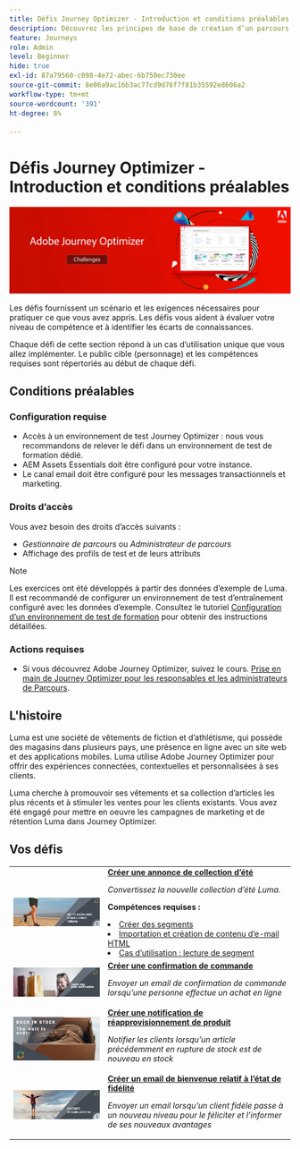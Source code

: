 ```yaml
---
title: Défis Journey Optimizer - Introduction et conditions préalables
description: Découvrez les principes de base de création d’un parcours dans la zone de travail du parcours.
feature: Journeys
role: Admin
level: Beginner
hide: true
exl-id: 87a79560-c098-4e72-abec-6b750ec730ee
source-git-commit: 8e06a9ac16b3ac77cd9d76f7f81b35592e8606a2
workflow-type: tm+mt
source-wordcount: '391'
ht-degree: 8%

---
```


# Défis Journey Optimizer - Introduction et conditions préalables

![Bannière de défis AJO](./assets/ajo-banner-challenges.png)

Les défis fournissent un scénario et les exigences nécessaires pour pratiquer ce que vous avez appris. Les défis vous aident à évaluer votre niveau de compétence et à identifier les écarts de connaissances.

Chaque défi de cette section répond à un cas d’utilisation unique que vous allez implémenter. Le public cible (personnage) et les compétences requises sont répertoriés au début de chaque défi.

## Conditions préalables

### Configuration requise

* Accès à un environnement de test Journey Optimizer : nous vous recommandons de relever le défi dans un environnement de test de formation dédié.
* AEM Assets Essentials doit être configuré pour votre instance.
* Le canal email doit être configuré pour les messages transactionnels et marketing.

### Droits d’accès

Vous avez besoin des droits d’accès suivants :
* *Gestionnaire de parcours* ou *Administrateur de parcours*
* Affichage des profils de test et de leurs attributs

>[!NOTE]
> Les exercices ont été développés à partir des données d’exemple de Luma. Il est recommandé de configurer un environnement de test d’entraînement configuré avec les données d’exemple. Consultez le tutoriel [Configuration d’un environnement de test de formation](/help/tutorial-configure-a-training-sandbox/introduction-and-prerequisites.md) pour obtenir des instructions détaillées.

### Actions requises

* Si vous découvrez Adobe Journey Optimizer, suivez le cours. [Prise en main de Journey Optimizer pour les responsables et les administrateurs de Parcours](https://experienceleague.adobe.com/?recommended=JourneyOptimizer-U-1-2021.1&amp;lang=fr).


## L&#39;histoire

Luma est une société de vêtements de fiction et d’athlétisme, qui possède des magasins dans plusieurs pays, une présence en ligne avec un site web et des applications mobiles. Luma utilise Adobe Journey Optimizer pour offrir des expériences connectées, contextuelles et personnalisées à ses clients.

Luma cherche à promouvoir ses vêtements et sa collection d’articles les plus récents et à stimuler les ventes pour les clients existants. Vous avez été engagé pour mettre en oeuvre les campagnes de marketing et de rétention Luma dans Journey Optimizer.

## Vos défis

<table>
<tr>
<td>
 <div>
      <a href="summer-collection-announcement-challenge.md">
        <img alt="Image de l’annonce de la collection d’été" src="./assets/email-assets/luma-transactional-onboarding-3.png"/>
      </a>
      </div>
  </td>
  <td>
   <a href="summer-collection-announcement-challenge.md">
    <strong>Créer une annonce de collection d’été </strong>
    </a>
      <p>
      <em>Convertissez la nouvelle collection d’été Luma. </em>
      <p>
      <b>Compétences requises :</b>
      <li><a href="https://experienceleague.adobe.com/docs/journey-optimizer-learn/tutorials/profiles-segments-subscriptions/create-segments.html"> Créer des segments</li>
      <li><a href="https://experienceleague.adobe.com/docs/journey-optimizer-learn/tutorials/create-messages/create-emails/import-and-author-html-email-content.html">Importation et création de contenu d’e-mail HTML</li>
      <li><a href="https://experienceleague.adobe.com/docs/journey-optimizer-learn/tutorials/create-journeys/use-case-read-segment.html">Cas d’utilisation : lecture de segment</li>
  </td>
  </tr>
  <tr>
  <td>
  <div>
    <a href="order-confirmation-challenge.md">
      <img alt="Luma Email" src="./assets/email-assets/luma-transactional-order-confirmation.png"/>
    </a>
  </td>
  <td>
      <a href="order-confirmation-challenge.md">
    <strong>Créer une confirmation de commande</strong>
    </a>
    <div>
    <p>
    <em>Envoyer un email de confirmation de commande lorsqu’une personne effectue un achat en ligne
    </em>
    <p>
  </td>
  </tr>
  <tr>
    <td>
    <div>
    <a href="product-replenishment-challenge.md">
      <img alt="Site web Luma" src="./assets/email-assets/luma-ProductReplenishment.png"/>
    </a>
    </div>
    <td>
    <div >
      <a href="product-replenishment-challenge.md">
    <strong>Créer une notification de réapprovisionnement de produit </strong>
    </a>
    </div>
    <p>
    <em>Notifier les clients lorsqu’un article précédemment en rupture de stock est de nouveau en stock</em>
    <p>
  </td>
  </tr>
  <tr>
    <td>
    <div>
    <a href="loyalty-status-welcome-email-challenge.md">
      <img alt="Bienvenue" src="./assets/email-assets/luma-transactional-onboarding-1.png"/>
    </a>
    </div>
    <td>
    <div >
      <a href="loyalty-status-welcome-email-challenge.md">
    <strong>Créer un email de bienvenue relatif à l’état de fidélité </strong>
    </a>
    </div>
    <p>
    <em>Envoyer un email lorsqu’un client fidèle passe à un nouveau niveau pour le féliciter et l’informer de ses nouveaux avantages</em>
    <p>
  </td>
  </tr>
</table>
